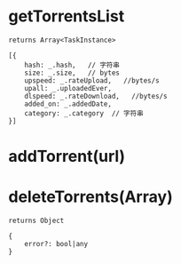 # getTorrentsList

```
returns Array<TaskInstance>

[{
    hash: _.hash,   // 字符串
    size: _.size,   // bytes
    upspeed: _.rateUpload,   //bytes/s
    upall: _.uploadedEver,
    dlspeed: _.rateDownload,   //bytes/s
    added_on: _.addedDate,
    category: _.category  // 字符串
}]
```

# addTorrent(url)

# deleteTorrents(Array<TaskInstance>)
```
returns Object

{
    error?: bool|any
}
```